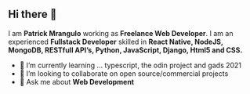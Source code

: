 ## Hi there 👋

I am **Patrick Mrangulo** working as **Freelance Web Developer**. I am an experienced **Fullstack Developer**
skilled in **React Native, NodeJS, MongoDB, RESTfull API’s, Python, JavaScript, Django, Html5 and CSS.**

- 🌱 I’m currently learning ... typescript, the odin project and gads 2021
- 👯 I’m looking to collaborate on open source/commercial projects
- 💬 Ask me about **Web Development**

<!--
**Mrangulo-Ke/Mrangulo-Ke** is a ✨ _special_ ✨ repository because its `README.md` (this file) appears on your GitHub profile.

Here are some ideas to get you started:


-->
